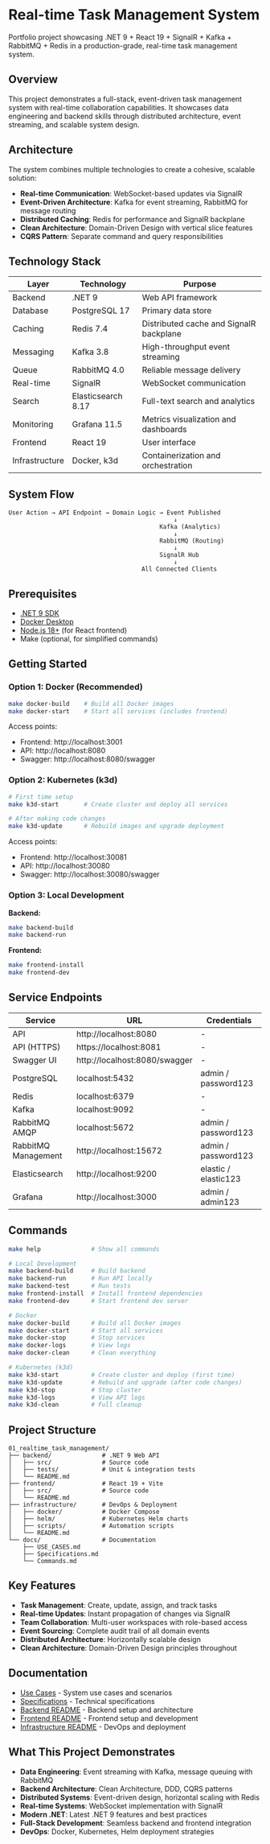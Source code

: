 # Real-time Task Management System

Portfolio project showcasing .NET 9 + React 19 + SignalR + Kafka + RabbitMQ + Redis in a production-grade, real-time task management system.

## Overview

This project demonstrates a full-stack, event-driven task management system with real-time collaboration capabilities. It showcases data engineering and backend skills through distributed architecture, event streaming, and scalable system design.

## Architecture

The system combines multiple technologies to create a cohesive, scalable solution:

- **Real-time Communication**: WebSocket-based updates via SignalR
- **Event-Driven Architecture**: Kafka for event streaming, RabbitMQ for message routing
- **Distributed Caching**: Redis for performance and SignalR backplane
- **Clean Architecture**: Domain-Driven Design with vertical slice features
- **CQRS Pattern**: Separate command and query responsibilities

## Technology Stack

| Layer | Technology | Purpose |
|-------|-----------|---------|
| Backend | .NET 9 | Web API framework |
| Database | PostgreSQL 17 | Primary data store |
| Caching | Redis 7.4 | Distributed cache and SignalR backplane |
| Messaging | Kafka 3.8 | High-throughput event streaming |
| Queue | RabbitMQ 4.0 | Reliable message delivery |
| Real-time | SignalR | WebSocket communication |
| Search | Elasticsearch 8.17 | Full-text search and analytics |
| Monitoring | Grafana 11.5 | Metrics visualization and dashboards |
| Frontend | React 19 | User interface |
| Infrastructure | Docker, k3d | Containerization and orchestration |

## System Flow

```
User Action → API Endpoint → Domain Logic → Event Published
                                              ↓
                                          Kafka (Analytics)
                                              ↓
                                          RabbitMQ (Routing)
                                              ↓
                                          SignalR Hub
                                              ↓
                                     All Connected Clients
```

## Prerequisites

- [.NET 9 SDK](https://dotnet.microsoft.com/download)
- [Docker Desktop](https://www.docker.com/products/docker-desktop)
- [Node.js 18+](https://nodejs.org/) (for React frontend)
- Make (optional, for simplified commands)

## Getting Started

### Option 1: Docker (Recommended)

```bash
make docker-build    # Build all Docker images
make docker-start    # Start all services (includes frontend)
```

Access points:
- Frontend: http://localhost:3001
- API: http://localhost:8080
- Swagger: http://localhost:8080/swagger

### Option 2: Kubernetes (k3d)

```bash
# First time setup
make k3d-start       # Create cluster and deploy all services

# After making code changes
make k3d-update      # Rebuild images and upgrade deployment
```

Access points:
- Frontend: http://localhost:30081
- API: http://localhost:30080
- Swagger: http://localhost:30080/swagger

### Option 3: Local Development

**Backend:**
```bash
make backend-build
make backend-run
```

**Frontend:**
```bash
make frontend-install
make frontend-dev
```

## Service Endpoints

| Service | URL | Credentials |
|---------|-----|-------------|
| API | http://localhost:8080 | - |
| API (HTTPS) | https://localhost:8081 | - |
| Swagger UI | http://localhost:8080/swagger | - |
| PostgreSQL | localhost:5432 | admin / password123 |
| Redis | localhost:6379 | - |
| Kafka | localhost:9092 | - |
| RabbitMQ AMQP | localhost:5672 | admin / password123 |
| RabbitMQ Management | http://localhost:15672 | admin / password123 |
| Elasticsearch | http://localhost:9200 | elastic / elastic123 |
| Grafana | http://localhost:3000 | admin / admin123 |

## Commands

```bash
make help              # Show all commands

# Local Development
make backend-build     # Build backend
make backend-run       # Run API locally
make backend-test      # Run tests
make frontend-install  # Install frontend dependencies
make frontend-dev      # Start frontend dev server

# Docker
make docker-build      # Build all Docker images
make docker-start      # Start all services
make docker-stop       # Stop services
make docker-logs       # View logs
make docker-clean      # Clean everything

# Kubernetes (k3d)
make k3d-start         # Create cluster and deploy (first time)
make k3d-update        # Rebuild and upgrade (after code changes)
make k3d-stop          # Stop cluster
make k3d-logs          # View API logs
make k3d-clean         # Full cleanup
```

## Project Structure

```
01_realtime_task_management/
├── backend/              # .NET 9 Web API
│   ├── src/              # Source code
│   ├── tests/            # Unit & integration tests
│   └── README.md
├── frontend/             # React 19 + Vite
│   ├── src/              # Source code
│   └── README.md
├── infrastructure/       # DevOps & Deployment
│   ├── docker/           # Docker Compose
│   ├── helm/             # Kubernetes Helm charts
│   ├── scripts/          # Automation scripts
│   └── README.md
└── docs/                 # Documentation
    ├── USE_CASES.md
    ├── Specifications.md
    └── Commands.md
```

## Key Features

- **Task Management**: Create, update, assign, and track tasks
- **Real-time Updates**: Instant propagation of changes via SignalR
- **Team Collaboration**: Multi-user workspaces with role-based access
- **Event Sourcing**: Complete audit trail of all domain events
- **Distributed Architecture**: Horizontally scalable design
- **Clean Architecture**: Domain-Driven Design principles throughout

## Documentation

- [Use Cases](docs/USE_CASES.md) - System use cases and scenarios
- [Specifications](docs/Specifications.md) - Technical specifications
- [Backend README](backend/README.md) - Backend setup and architecture
- [Frontend README](frontend/README.md) - Frontend setup and development
- [Infrastructure README](infrastructure/README.md) - DevOps and deployment

## What This Project Demonstrates

- **Data Engineering**: Event streaming with Kafka, message queuing with RabbitMQ
- **Backend Architecture**: Clean Architecture, DDD, CQRS patterns
- **Distributed Systems**: Event-driven design, horizontal scaling with Redis
- **Real-time Systems**: WebSocket implementation with SignalR
- **Modern .NET**: Latest .NET 9 features and best practices
- **Full-Stack Development**: Seamless backend and frontend integration
- **DevOps**: Docker, Kubernetes, Helm deployment strategies